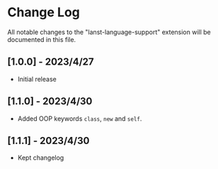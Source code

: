 # Change Log

All notable changes to the "lanst-language-support" extension will be documented in this file.

## [1.0.0] - 2023/4/27

- Initial release

## [1.1.0] - 2023/4/30

- Added OOP keywords `class`, `new` and `self`.

## [1.1.1] - 2023/4/30

- Kept changelog